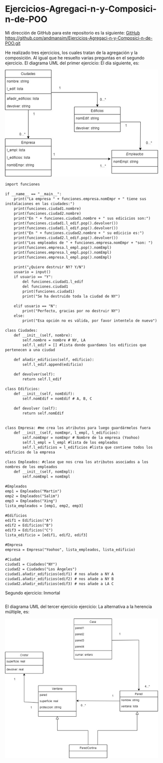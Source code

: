# Ejercicios-Agregaci-n-y-Composici-n-de-POO

Mi dirección de GitHub para este repositorio es la siguiente: [GitHub](https://github.com/andmansim/Ejercicios-Agregaci-n-y-Composici-n-de-POO.git)
https://github.com/andmansim/Ejercicios-Agregaci-n-y-Composici-n-de-POO.git

He realizado tres ejercicios, los cuales tratan de la agregación y la composición. Al igual que he resuelto varias preguntas en el segundo ejercicio.
El diagrama UML del primer ejercicio: El día siguiente, es:

![diagrama uml el dia siguiente](/dia-siguiente/el-dia-siguiente.jpg)


```
import funciones

if __name__ == "__main__":
    print("La empresa " + funciones.empresa.nomEmpr + " tiene sus instalaciones en las ciudades:")
    print(funciones.ciudad1.nombre)
    print(funciones.ciudad2.nombre)
    print("En " + funciones.ciudad1.nombre + " sus edicicios son:")
    print(funciones.ciudad1.l_edif.pop().devolver())
    print(funciones.ciudad1.l_edif.pop().devolver())
    print("En " + funciones.ciudad2.nombre + " su edicicio es:")
    print(funciones.ciudad2.l_edif.pop().devolver())
    print("Los empleados de " + funciones.empresa.nomEmpr + "son: ") 
    print(funciones.empresa.l_empl.pop().nomEmpl)
    print(funciones.empresa.l_empl.pop().nomEmpl)
    print(funciones.empresa.l_empl.pop().nomEmpl)
    
    print("¿Quiere destruir NY? Y/N")
    usuario = input()
    if usuario == "Y":
        del funciones.ciudad1.l_edif
        del funciones.ciudad1
        print(funciones.ciudad1)
        print("Se ha destruido toda la ciudad de NY")
        
    elif usuario == "N":
        print("Perfecto, gracias por no destruir NY")   
    else:
        print("Esa opción no es válida, por favor intentelo de nuevo")

class Ciudades:
    def __init__(self, nombre):
        self.nombre = nombre # NY, LA
        self.l_edif = [] #lista donde guardamos los edificios que pertenecen a una ciudad
        
    def añadir_edificios(self, edificio):
        self.l_edif.append(edificio)
        
    def devolver(self):
        return self.l_edif
    
class Edificios:
    def __init__(self, nomEdif):
        self.nomEdif = nomEdif # A, B, C
        
    def devolver (self):
        return self.nomEdif
        

class Empresa: #me crea los atributos para luego guardármelos fuera
    def __init__(self, nomEmpr, l_empl, l_edificios):
        self.nomEmpr = nomEmpr # Nombre de la empresa (Yoohoo)
        self.l_empl = l_empl #lista de los empleados
        self.l_edificios = l_edificios #lista que contiene todos los edificios de la empresa

class Empleados: #clase que nos crea los atributos asociados a los nombres de los empleados
    def __init__(self, nomEmpl):
        self.nomEmpl = nomEmpl
        
#Empleados
emp1 = Empleados("Martin")
emp2 = Empleados("Salim")
emp3 = Empleados("Xing")     
lista_empleados = [emp1, emp2, emp3]

#Edificios
edif1 = Edificios("A")
edif2 = Edificios("B")
edif3 = Edificios("C")
lista_edificio = [edif1, edif2, edif3]

#Empresa
empresa = Empresa("Yoohoo", lista_empleados, lista_edificio)

#Ciudad
ciudad1 = Ciudades("NY")
ciudad2 = Ciudades("Los Ángeles")
ciudad1.añadir_edificios(edif1) # nos añade a NY A
ciudad1.añadir_edificios(edif2) # nos añade a NY B
ciudad2.añadir_edificios(edif3) # nos añade a LA C
```
Segundo ejercicio: Inmortal

```

```

El diagrama UML del tercer ejercicio ejercicio: La alternativa a la herencia múltiple, es:

![diagrama uml la alternativa](/alternativa-herencia-multiple/alternativa.jpg)

```

```
